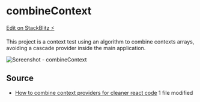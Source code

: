 # combineContext

[Edit on StackBlitz ⚡️](https://stackblitz.com/edit/combine-text-vitejs)

This project is a context test using an algorithm to combine contexts arrays, avoiding a cascade provider inside the main application.

![Screenshot - combineContext](https://cdn.jsdelivr.net/gh/gedsonmarcelino/combineContext@master/imgs/Screenshot%20from%202022-02-11%2012-05-11.png)

## Source

- [How to combine context providers for cleaner react code](https://medium.com/front-end-weekly/how-to-combine-context-providers-for-cleaner-react-code-9ed24f20225e)
  1 file modified
